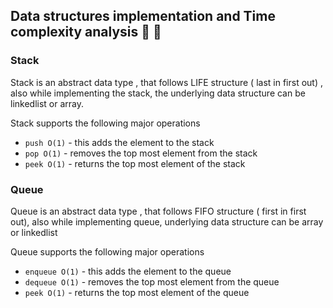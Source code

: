 ## Data structures implementation and Time complexity analysis :tada: :rocket:

### Stack

Stack is an abstract data type , that follows LIFE structure ( last in first out) , also while implementing the stack, the underlying data structure can be linkedlist or array.

Stack supports the following major operations

- `push O(1)` - this adds the element to the stack
- `pop O(1)` - removes the top most element from the stack
- `peek O(1)` - returns the top most element of the stack

### Queue

Queue is an abstract data type , that follows FIFO structure ( first in first out), also while implementing queue, underlying data structure can be array or linkedlist

Queue supports the following major operations

- `enqueue O(1)` - this adds the element to the queue
- `dequeue O(1)` - removes the top most element from the queue
- `peek O(1)` - returns the top most element of the queue
